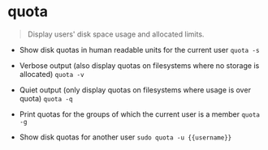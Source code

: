 # quota
> Display users' disk space usage and allocated limits.

- Show disk quotas in human readable units for the current user
`quota -s`

- Verbose output (also display quotas on filesystems where no storage is allocated)
`quota -v`

- Quiet output (only display quotas on filesystems where usage is over quota)
`quota -q`

- Print quotas for the groups of which the current user is a member
`quota -g`

- Show disk quotas for another user
`sudo quota -u {{username}}`
